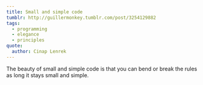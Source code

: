 ```yaml
---
title: Small and simple code
tumblr: http://guillermonkey.tumblr.com/post/3254129882
tags:
  - programming
  - elegance
  - principles
quote:
  author: Cinap Lenrek
---
```


The beauty of small and simple code is that you can bend or break the rules as long it stays small and simple.
